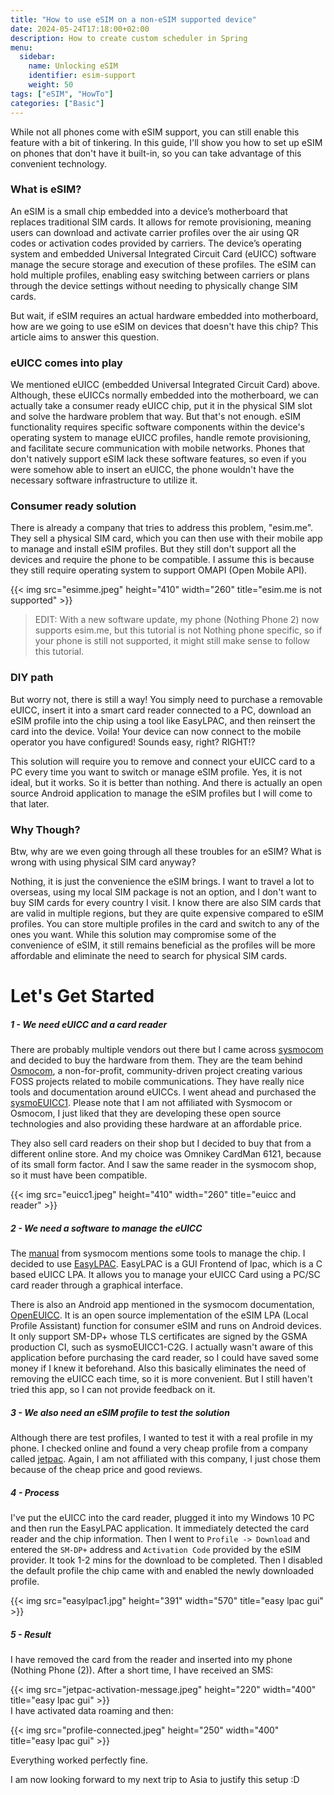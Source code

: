 ```yaml
---
title: "How to use eSIM on a non-eSIM supported device"
date: 2024-05-24T17:18:00+02:00
description: How to create custom scheduler in Spring
menu:
  sidebar:
    name: Unlocking eSIM
    identifier: esim-support
    weight: 50
tags: ["eSIM", "HowTo"]
categories: ["Basic"]
---
```


While not all phones come with eSIM support, you can still enable this feature with a bit of tinkering. In this guide, I'll show you how to set up eSIM on phones that don't have it built-in, so you can take advantage of this convenient technology.

### What is eSIM?

An eSIM is a small chip embedded into a device’s motherboard that replaces traditional SIM cards. It allows for remote provisioning, meaning users can download and activate carrier profiles over the air using QR codes or activation codes provided by carriers. The device’s operating system and embedded Universal Integrated Circuit Card (eUICC) software manage the secure storage and execution of these profiles. The eSIM can hold multiple profiles, enabling easy switching between carriers or plans through the device settings without needing to physically change SIM cards. 


But wait, if eSIM requires an actual hardware embedded into motherboard, how are we going to use eSIM on devices that doesn't have this chip? This article aims to answer this question.

### eUICC comes into play

We mentioned eUICC (embedded Universal Integrated Circuit Card) above. Although, these eUICCs normally embedded into the motherboard, we can actually take a consumer ready eUICC chip, put it in the physical SIM slot and solve the hardware problem that way. But that's not enough. eSIM functionality requires specific software components within the device's operating system to manage eUICC profiles, handle remote provisioning, and facilitate secure communication with mobile networks. Phones that don't natively support eSIM lack these software features, so even if you were somehow able to insert an eUICC, the phone wouldn't have the necessary software infrastructure to utilize it.

### Consumer ready solution

There is already a company that tries to address this problem, "esim.me". They sell a physical SIM card, which you can then use with their mobile app to manage and install eSIM profiles. But they still don't support all the devices and require the phone to be compatible. I assume this is because they still require operating system to support OMAPI (Open Mobile API).

{{< img src="esimme.jpeg" height="410" width="260"  title="esim.me is not supported" >}}
</br>
<blockquote>
EDIT: With a new software update, my phone (Nothing Phone 2) now supports esim.me, but this tutorial is not Nothing phone specific, so if your phone is still not supported, it might still make sense to follow this tutorial.
</blockquote>

### DIY path

But worry not, there is still a way! You simply need to purchase a removable eUICC, insert it into a smart card reader connected to a PC, download an eSIM profile into the chip using a tool like EasyLPAC, and then reinsert the card into the device. Voila! Your device can now connect to the mobile operator you have configured! Sounds easy, right? RIGHT!?

This solution will require you to remove and connect your eUICC card to a PC every time you want to switch or manage eSIM profile. Yes, it is not ideal, but it works. So it is better than nothing. And there is actually an open source Android application to manage the eSIM profiles but I will come to that later.

### Why Though?

Btw, why are we even going through all these troubles for an eSIM? What is wrong with using physical SIM card anyway?

Nothing, it is just the convenience the eSIM brings. I want to travel a lot to overseas, using my local SIM package is not an option, and I don't want to buy SIM cards for every country I visit. I know there are also SIM cards that are valid in multiple regions, but they are quite expensive compared to eSIM profiles. You can store multiple profiles in the card and switch to any of the ones you want. While this solution may compromise some of the convenience of eSIM, it still remains beneficial as the profiles will be more affordable and eliminate the need to search for physical SIM cards. 


# Let's Get Started

##### 1 - We need eUICC and a card reader
There are probably multiple vendors out there but I came across [sysmocom](https://sysmocom.de) and decided to buy the hardware from them. They are the team behind [Osmocom](https://osmocom.org), a non-for-profit, community-driven project creating various FOSS projects related to mobile communications. They have really nice tools and documentation around eUICCs. 
I went ahead and purchased the [sysmoEUICC1](https://shop.sysmocom.de/sysmoEUICC1-eUICC-for-consumer-eSIM-RSP/sysmoEUICC1). Please note that I am not affiliated with Sysmocom or Osmocom, I just liked that they are developing these open source technologies and also providing these hardware at an affordable price.

They also sell card readers on their shop but I decided to buy that from a different online store. And my choice was Omnikey CardMan 6121, because of its small form factor. And I saw the same reader in the sysmocom shop, so it must have been compatible.

{{< img src="euicc1.jpeg" height="410" width="260" title="euicc and reader" >}}

##### 2 - We need a software to manage the eUICC
The [manual](https://sysmocom.de/manuals/sysmoeuicc-manual.pdf) from sysmocom mentions some tools to manage the chip. I decided to use [EasyLPAC](https://github.com/creamlike1024/EasyLPAC). EasyLPAC is a GUI Frontend of lpac, which is a C based eUICC LPA. It allows you to manage your eUICC Card using a PC/SC card reader through a graphical interface.

There is also an Android app mentioned in the sysmocom documentation, [OpenEUICC](https://gitea.angry.im/PeterCxy/OpenEUICC). It is an open source implementation of the eSIM LPA (Local Profile Assistant) function for consumer eSIM and runs on Android devices. It only support SM-DP+ whose TLS certificates are signed by the GSMA production CI, such as sysmoEUICC1-C2G.
I actually wasn't aware of this application before purchasing the card reader, so I could have saved some money if I knew it beforehand. 
Also this basically eliminates the need of removing the eUICC each time, so it is more convenient. But I still haven't tried this app, so I can not provide feedback on it.

##### 3 - We also need an eSIM profile to test the solution
Although there are test profiles, I wanted to test it with a real profile in my phone. I checked online and found a very cheap profile from a company called [jetpac](https://www.jetpacglobal.com). Again, I am not affiliated with this company, I just chose them because of the cheap price and good reviews.


##### 4 - Process

I've put the eUICC into the card reader, plugged it into my Windows 10 PC and then run the EasyLPAC application. It immediately detected the card reader and the chip information.
Then I went to `Profile -> Download` and entered the `SM-DP+` address and `Activation Code` provided by the eSIM provider. It took 1-2 mins for the download to be completed. Then I disabled the default profile the chip came with and enabled the newly downloaded profile.

{{< img src="easylpac1.jpg" height="391" width="570" title="easy lpac gui" >}}

##### 5 - Result

I have removed the card from the reader and inserted into my phone (Nothing Phone (2)). After a short time, I have received an SMS:

{{< img src="jetpac-activation-message.jpeg" height="220" width="400" title="easy lpac gui" >}}
<br />
I have activated data roaming and then:

{{< img src="profile-connected.jpeg" height="250" width="400" title="easy lpac gui" >}}
<br />

Everything worked perfectly fine.

I am now looking forward to my next trip to Asia to justify this setup :D 

